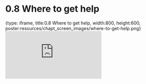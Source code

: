 # 0.8 Where to get help
 
{type: iframe, title:0.8 Where to get help, width:800, height:600, poster:resources/chapt_screen_images/where-to-get-help.png}
![](https://vgaysin1.github.io/CURE-MicrobialMysteries-test/where-to-get-help.html)
 

 
